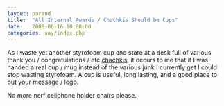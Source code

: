 ```yaml
---
layout: parand
title:  "All Internal Awards / Chachkis Should be Cups"
date:   2008-06-16 10:00:00
categories: say/index.php
---
```

As I waste yet another styrofoam cup and stare at a desk full of various thank you / congratulations / etc [chachkis](/web/20101222043227/http://www.urbandictionary.com/define.php?term=chachki), it occurs to me that if I was handed a real cup / mug instead of the various junk I currently get I could stop wasting styrofoam. A cup is useful, long lasting, and a good place to put your message / logo. 

No more nerf cellphone holder chairs please.
